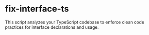 # fix-interface-ts
This script analyzes your TypeScript codebase to enforce clean code practices for interface declarations and usage.
